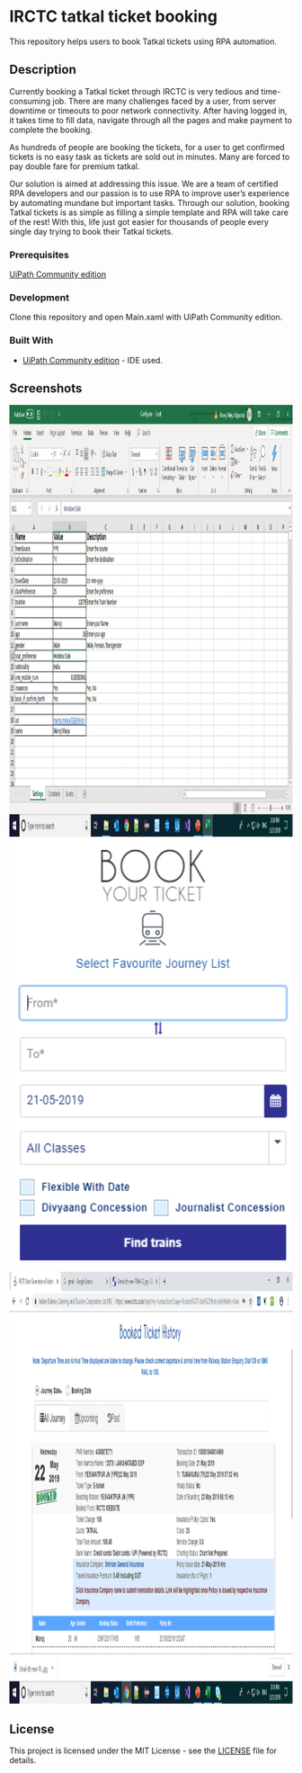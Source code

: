 # IRCTC tatkal ticket booking
This repository helps users to book Tatkal tickets using RPA automation.



## Description
Currently booking a Tatkal ticket through IRCTC is very tedious and time-consuming job. 
There are many challenges faced by a user, from server downtime or timeouts to poor network connectivity. After having logged in, it takes time to fill data, navigate through all the pages and make payment to complete the booking. 

As hundreds of people are booking the tickets, for a user to get confirmed tickets is no easy task as tickets are sold out in minutes. Many are forced to pay double fare for premium tatkal.

Our solution is aimed at addressing this issue. We are a team of certified RPA developers and our passion is to use RPA to improve user’s experience by automating mundane but important tasks. Through our solution, booking Tatkal tickets is as simple as filling a simple template and RPA will take care of the rest! With this, life just got easier for thousands of people every single day trying to book their Tatkal tickets.


### Prerequisites
[UiPath Community edition](https://www.uipath.com/developers/community-edition-download) 
### Development 
Clone this repository and open Main.xaml with UiPath Community edition.

### Built With
* [UiPath Community edition](https://www.uipath.com/developers/community-edition-download) - IDE used.

## Screenshots
<p>
  <img src="https://github.com/SuneetPatil/IRCTC-tatkal-booking/blob/master/Screenshots/User_input_excel.png" width="1366" height="768" alt="User_input_excel">
   <img src="https://github.com/SuneetPatil/IRCTC-tatkal-booking/blob/master/Screenshots/Booking_window.png" width="1366" height="768" alt="Booking_window">
  <img src="https://github.com/SuneetPatil/IRCTC-tatkal-booking/blob/master/Screenshots/Booking_ticket.png" width="1366" height="768" alt="Booking_ticket">
</p>



## License

This project is licensed under the MIT License - see the [LICENSE](https://github.com/SuneetPatil/IRCTC-tatkal-booking/blob/master/LICENSE) file for details.

